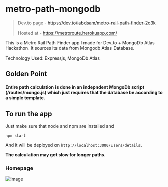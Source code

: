 # metro-path-mongodb

> Dev.to page - https://dev.to/iabdsam/metro-rail-path-finder-2o3k
> 
> Hosted at - https://metroroute.herokuapp.com/


This is a Metro Rail Path Finder app I made for Dev.to + MongoDb Atlas Hackathon. It sources its data from Mongodb Atlas Database.

Technology Used: Expressjs, MongoDb Atlas

## Golden Point
#### Entire path calculation is done in an indepndent MongoDb script **(/routes/mongo.js)** which just requires that the database be according to a simple template.

## To run the app
Just make sure that node and npm are installed and 
```
npm start
```
And it will be deployed on `http://localhost:3000/users/details`.

**The calculation may get slow for longer paths.**

### Homepage
![image](https://user-images.githubusercontent.com/62374784/160750290-7b6671c9-44a1-44d8-af13-c3ecac3d46fd.png)

